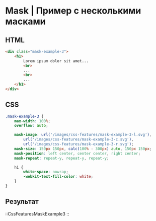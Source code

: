 # Mask | Пример с несколькими масками

## HTML
```html
<div class="mask-example-3">
	<h1>
		Lorem ipsum dolor sit amet...
		<br>
		...
		<br>
		...
	</h1>
</div>
```

## CSS
```css
.mask-example-3 {
	max-width: 100%;
	overflow: auto;

	mask-image: url('/images/css-features/mask-example-3-l.svg'),
		url('/images/css-features/mask-example-3-c.svg'),
		url('/images/css-features/mask-example-3-r.svg');
	mask-size: 150px 150px, calc(100% - 300px) auto, 150px 150px;
	mask-position: left center, center center, right center;
	mask-repeat: repeat-y, repeat-y, repeat-y;

	h1 {
		white-space: nowrap;
		-webkit-text-fill-color: white;
	}
}
```

## Результат
::CssFeaturesMaskExample3
::
